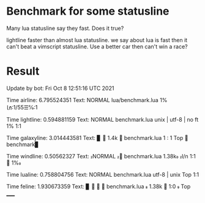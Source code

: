 # Benchmark for some statusline
   Many lua statusline say they fast. Does it true?

lightline faster than almost lua statusline.
we say about lua is fast then it can't beat a vimscript statusline.
Use a better car then can't win a race?



# Result
Update by bot:
Fri Oct  8 12:51:16 UTC 2021

Time airline: 6.795524351
Text:
 NORMAL  lua/benchmark.lua                                       1% ㏑:1/55☰℅:1 


Time lightline: 0.594881159
Text:
 NORMAL  benchmark.lua                       unix | utf-8 | no ft    1%    1:1  


Time galaxyline: 3.014443581
Text:
▊   1.4k  benchmark.lua  1 : 1   Top                               benchmark▊


Time windline: 0.50562327
Text:
 NORMAL  benchmark.lua 1.38k                             l/n   1:1    1% 


Time lualine: 0.758804756
Text:
 NORMAL  benchmark.lua                                utf-8 | unix  Top    1:1  


Time feline: 1.930673359
Text:
▊     benchmark.lua  1.38k    1:0                                   Top ▁▁

